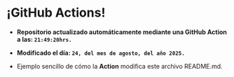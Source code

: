 # ¡GitHub Actions!
* **Repositorio actualizado automáticamente mediante una GitHub Action a las: `21:49:20hrs.`**
* **Modificado el día: `24, del mes de agosto, del año 2025.`**

* Ejemplo sencillo de cómo la **Action** modifica este archivo README.md.
